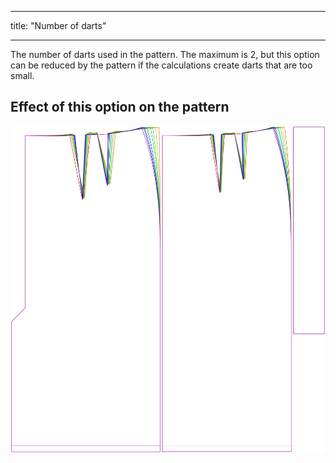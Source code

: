 ***

title: "Number of darts"

***

The number of darts used in the pattern. The maximum is 2, but this option can be reduced by the pattern if the calculations create darts that are too small.

## Effect of this option on the pattern

![This image shows the effect of this option by superimposing several variants that have a different value for this option](penelope_nrofdarts_sample.svg "Effect of this option on the pattern")
